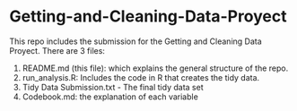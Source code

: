 # Getting-and-Cleaning-Data-Proyect

This repo includes the submission for the Getting and Cleaning Data Proyect.
There are 3 files:

1. README.md (this file): which explains the general structure of the repo.
2. run_analysis.R: Includes the code in R that creates the tidy data.
3. Tidy Data Submission.txt - The final tidy data set
4. Codebook.md: the explanation of each variable


